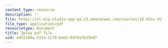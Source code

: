 ```yaml
---
content_type: resource
description: ''
file: https://ol-ocw-studio-app-qa.s3.amazonaws.com/courses/18-03sc-differential-equations-fall-2011/ed5224da531a1c79b4e203f4a7b35b97_LjqUV6vqwkg.pdf
file_type: application/pdf
resourcetype: Document
title: 3play pdf file
uid: ed5224da-531a-1c79-b4e2-03f4a7b35b97
---
```


